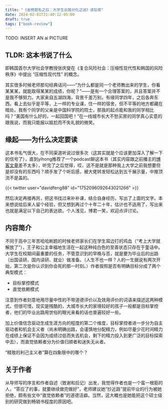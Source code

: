 ```yaml
---
title: "《金榜题名之后：大学生出路分化之谜》读后感"
date: 2024-02-01T21:40:12-05:00
draft: true
tags: ["book-review"]
---
```


TODO: INSERT AN ai PICTURE

## TLDR: 这本书说了什么




即韩国首尔大学社会学教授张庆燮在《复合风险社会：压缩性现代性和韩国的风险秩序》中提出 “压缩性现代性” 的概念。

其实很多时候老师那句经典诘问——“为什么都是同一个老师教出来的学生，你看某某某，就能取得某某的成绩，你呢？”——是有一个合理答案的，并且答案并不是我不够努力。大家来自五湖四海，背景千差万别，有缘同学四年，之后各奔东西。看上去似乎是平等，上一样的专业课，住一样的宿舍，但不平等的地方都藏在暗处。我有个同学的父亲是中国科学院的院士，那我的起点能和我的同学相比吗？“美国有什么好的，一起回国吧！”在一线城市长大不愁买房的同学真心实意的跟我说，而我只能报以尴尬而不失礼貌的微笑。

## 缘起——为什么决定要读

这本书名气很大，在不同渠道听说过很多次（这其实就是个应该更加深入了解一下的信号了），直到yihong推荐了一个podcast聊这本书（其实内容跟之前播主的[博客文章](https://mapleshadow.medium.com/%E6%9E%AB%E5%BD%B1%E5%A4%9C%E8%AF%BB-185-%E9%83%91%E9%9B%85%E5%90%9B-%E9%87%91%E6%A6%9C%E9%A2%98%E5%90%8D%E4%B9%8B%E5%90%8E-%E5%A4%A7%E5%AD%A6%E7%94%9F%E5%87%BA%E8%B7%AF%E5%88%86%E5%8C%96%E4%B9%8B%E8%B0%9C-cbcbda70d0e)差不太多），听完了之后觉得，哎，这不是就是那种我上大学之前我想要但是却没有的东西吗？顺手发了个听后感，被大佬转发轻松达到五千展示量，中推顶流不是盖的。

{{< twitter user="davidfeng88" id="1752096092643021266" >}}

然后决定再接再厉，把这书找过来补补课，结合自身经历，写出了上面的文字。本来想说给后来人留个经验，但又想到再过个十年二十年，估计也不适用了，写出来也就是满足以下自己的表达欲。个人浅见，博君一笑，欢迎点评讨论。

## 内容简介

不同于高中三年苦哈哈刷题的时候老师家长们在学生耳边打的鸡血（“考上大学就解放了”），王子和公主幸福地生活在一起这种纯白色的至善状态只存在于童话中。大学生在校期间最重要的任务，不管意识到的早晚与否，就是要为毕业后的出路（出国读研、国内读研、就业）做准备。（人生不也一样？人的一生据说有两次开始，第二次是你认识到你会死的那一时刻。）作者按照是否有明确目标分成了两个典型模式：

- 目标掌控模式
- 直觉依赖模式

注意到作者刻意地用尽量中性的不带道德评价以及效用评价的词语来描述这两种模式。但很可惜，现实是残酷的，大城市长大的家境较好的孩子一般都是目标掌控者，他们的毕业出路用世俗的眼光来看的话也普遍较好一些。

加上价值信念驱动生成生涯方向的程度的第二个维度，目标掌控者进一步分为自主驱动者和机会主义者（尚未明确出路，会谨慎地分配精力，例如尽量少花时间精力在成绩上保证不会因为成绩过低而失去机会，剩下的精力投入到更广泛的目标探索中去），而直觉依赖者分为价值归顺者和迷失无从者。

“精致的利己主义者”算在四象限中的哪个？

## 关于作者

从导师写的序言和作者自述（致谢和后记）出发，我觉得作者也是一个蛮一根筋的人，“答应了的事，就要继续做完做好”，老师建议她“抄近路”提前毕业的行为被她拒绝，颇有些文中“直觉依赖者”的道德洁癖。当然，这大概也是她能把这个硕士级别的研究做到畅销书程度的原因吧。

